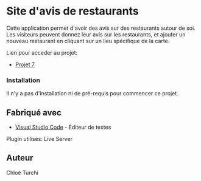 # Site d'avis de restaurants

Cette application permet d'avoir des avis sur des restaurants autour de soi.
Les visiteurs peuvent donnez leur avis sur les restaurants, et ajouter un nouveau restaurant en cliquant sur un lieu spécifique de la carte.

Lien pour acceder au projet:
* [Projet 7](https://projet7.projetschloeturchi.fr/)

### Installation

Il n'y a pas d'installation ni de pré-requis pour commencer ce projet.

## Fabriqué avec

* [Visual Studio Code](https://code.visualstudio.com/) - Editeur de textes

Plugin utilisés: Live Server

## Auteur

Chloé Turchi

